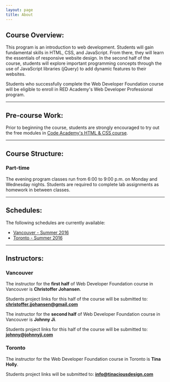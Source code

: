 ```yaml
---
layout: page
title: About
---
```


## Course Overview:

This program is an introduction to web development. Students will gain fundamental skills in HTML, CSS, and JavaScript. From there, they will learn the essentials of responsive website design. In the second half of the course, students will explore important programming concepts through the use of JavaScript libraries (jQuery) to add dynamic features to their websites.

Students who successfully complete the Web Developer Foundation course will be eligible to enroll in RED Academy's Web Developer Professional program.

---

## Pre-course Work:

Prior to beginning the course, students are strongly encouraged to try out the free modules in [Code Academy's HTML & CSS course](http://www.codecademy.com/tracks/web).

---

## Course Structure:

### Part-time

The evening program classes run from 6:00 to 9:00 p.m. on Monday and Wednesday nights. Students are required to complete lab assignments as homework in between classes.

---

## Schedules:

The following schedules are currently available:

- [Vancouver - Summer 2016](/wdf-van-summer-2016/)
- [Toronto - Summer 2016](/wdf-to-summer-2016/)

---

## Instructors:

### Vancouver

The instructor for the **first half** of Web Developer Foundation course in Vancouver is **Christoffer Johansen**.

Students project links for this half of the course will be submitted to: **[christoffer.jjohansen@gmail.com](mailto:christoffer.jjohansen@gmail.com)**

The instructor for the **second half** of Web Developer Foundation course in Vancouver is **Johnny Ji**.

Students project links for this half of the course will be submitted to: **[johnny@johnnyji.com](mailto:johnny@johnnyji.com)**

### Toronto

The instructor for the Web Developer Foundation course in Toronto is **Tina Holly**.

Students project links will be submitted to: **[info@tinaciousdesign.com](mailto:info@tinaciousdesign.com)**
